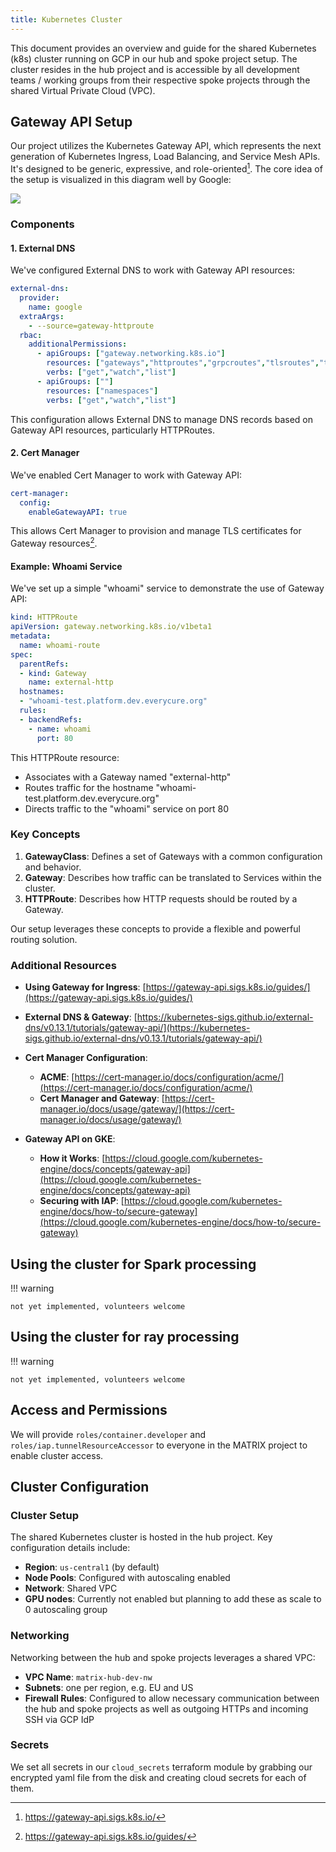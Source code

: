 ```yaml
---
title: Kubernetes Cluster
---
```


This document provides an overview and guide for the shared Kubernetes (k8s) cluster running on GCP in our hub and spoke project setup. The cluster resides in the hub project and is accessible by all development teams / working groups from their respective spoke projects through the shared Virtual Private Cloud (VPC).

## Gateway API Setup

Our project utilizes the Kubernetes Gateway API, which represents the next generation of Kubernetes Ingress, Load Balancing, and Service Mesh APIs. It's designed to be generic, expressive, and role-oriented[^1]. The core idea of the setup is visualized in this diagram well by Google:

![](https://cloud.google.com/static/kubernetes-engine/images/model-gateway-per-cluster.svg)

### Components

#### 1. External DNS

We've configured External DNS to work with Gateway API resources:

```yaml
external-dns:
  provider:
    name: google
  extraArgs:
    - --source=gateway-httproute
  rbac:
    additionalPermissions:
      - apiGroups: ["gateway.networking.k8s.io"]
        resources: ["gateways","httproutes","grpcroutes","tlsroutes","tcproutes","udproutes"] 
        verbs: ["get","watch","list"]
      - apiGroups: [""]
        resources: ["namespaces"]
        verbs: ["get","watch","list"]
```

This configuration allows External DNS to manage DNS records based on Gateway API resources, particularly HTTPRoutes.

#### 2. Cert Manager

We've enabled Cert Manager to work with Gateway API:

```yaml
cert-manager:
  config:
    enableGatewayAPI: true
```

This allows Cert Manager to provision and manage TLS certificates for Gateway resources[^2].

#### Example: Whoami Service

We've set up a simple "whoami" service to demonstrate the use of Gateway API:

```yaml
kind: HTTPRoute
apiVersion: gateway.networking.k8s.io/v1beta1
metadata:
  name: whoami-route
spec:
  parentRefs:
  - kind: Gateway
    name: external-http
  hostnames:
  - "whoami-test.platform.dev.everycure.org"
  rules:
  - backendRefs:
    - name: whoami
      port: 80
```

This HTTPRoute resource:

- Associates with a Gateway named "external-http"
- Routes traffic for the hostname "whoami-test.platform.dev.everycure.org"
- Directs traffic to the "whoami" service on port 80

### Key Concepts

1. **GatewayClass**: Defines a set of Gateways with a common configuration and behavior.
2. **Gateway**: Describes how traffic can be translated to Services within the cluster.
3. **HTTPRoute**: Describes how HTTP requests should be routed by a Gateway.

Our setup leverages these concepts to provide a flexible and powerful routing solution.


### Additional Resources

- **Using Gateway for Ingress**: [https://gateway-api.sigs.k8s.io/guides/](https://gateway-api.sigs.k8s.io/guides/)
- **External DNS & Gateway**: [https://kubernetes-sigs.github.io/external-dns/v0.13.1/tutorials/gateway-api/](https://kubernetes-sigs.github.io/external-dns/v0.13.1/tutorials/gateway-api/)
- **Cert Manager Configuration**:

  - **ACME**: [https://cert-manager.io/docs/configuration/acme/](https://cert-manager.io/docs/configuration/acme/)
  - **Cert Manager and Gateway**: [https://cert-manager.io/docs/usage/gateway/](https://cert-manager.io/docs/usage/gateway/)

- **Gateway API on GKE**:

  - **How it Works**: [https://cloud.google.com/kubernetes-engine/docs/concepts/gateway-api](https://cloud.google.com/kubernetes-engine/docs/concepts/gateway-api)
  - **Securing with IAP**: [https://cloud.google.com/kubernetes-engine/docs/how-to/secure-gateway](https://cloud.google.com/kubernetes-engine/docs/how-to/secure-gateway)

[^1]: https://gateway-api.sigs.k8s.io/
[^2]: https://gateway-api.sigs.k8s.io/guides/

## Using the cluster for Spark processing

!!! warning

    not yet implemented, volunteers welcome

## Using the cluster for ray processing

!!! warning

    not yet implemented, volunteers welcome

## Access and Permissions

We will provide `roles/container.developer` and `roles/iap.tunnelResourceAccessor` to everyone in the MATRIX project to enable cluster access. 

## Cluster Configuration

### Cluster Setup

The shared Kubernetes cluster is hosted in the hub project. Key configuration details include:

- **Region**: `us-central1` (by default)
- **Node Pools**: Configured with autoscaling enabled
- **Network**: Shared VPC
- **GPU nodes**: Currently not enabled but planning to add these as scale to 0 autoscaling group

### Networking

Networking between the hub and spoke projects leverages a shared VPC:

- **VPC Name**: `matrix-hub-dev-nw`
- **Subnets**: one per region, e.g. EU and US
- **Firewall Rules**: Configured to allow necessary communication between the hub and spoke projects as well as outgoing HTTPs and incoming SSH via GCP IdP

### Secrets

We set all secrets in our `cloud_secrets` terraform module by grabbing our encrypted yaml file from the disk and creating cloud secrets for each of them. 
<!--
## Access and Permissions

### Development Team Access
Development teams in spoke projects are granted access through:
- **IAM Roles**: Roles such as `Kubernetes Engine Developer` provided at the project level
- **Namespace Quotas**: Defined per team to ensure fair resource usage

Configuring access:
1. **IAM Configuration**: Assign appropriate roles to development teams
2. **Namespaces**: Create namespaced resources for isolation

## Usage

### Scheduling Pipeline Runs
Development teams can schedule pipeline runs on the cluster using tools like CronJobs or managed services such as Google Cloud Composer.

### Scaling and Compute

#### Apache Spark
For big data processing, Apache Spark can be deployed on Kubernetes using:
- [Spark Operator](https://github.com/GoogleCloudPlatform/spark-on-k8s-operator)
- Custom Docker images for Spark jobs

#### Ray
For parallel and distributed computing, Ray can be integrated as follows:
- Deploy a Ray cluster within the k8s cluster
- Utilize Ray's autoscaler to dynamically manage compute resources

## Best Practices
- Monitor cluster health with tools like Prometheus and Grafana
- Implement network policies to secure communication
- Ensure proper logging and auditing for compliance

## Troubleshooting
Common issues and solutions:
- **Access Denied**: Verify IAM roles and network configurations
- **Resource Quotas**: Check namespace quotas if jobs fail due to resource limits

## Conclusion
This documentation provides the foundational setup for a shared k8s cluster on GCP using a hub and spoke model. This setup allows several development teams to efficiently run their workloads, leveraging shared compute resources while maintaining isolation and security.

For further information or specific questions, please refer to the additional resources linked below or contact the cloud operations team.

-->

